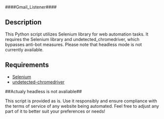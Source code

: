 ####Gmail_Listener####

## Description
This Python script utilizes Selenium library for web automation tasks. It requires the Selenium library and undetected_chromedriver, which bypasses anti-bot measures. Please note that headless mode is not currently available.

## Requirements
- [Selenium](https://pypi.org/project/selenium/)
- [undetected-chromedriver](https://pypi.org/project/undetected-chromedriver/)

##Actualy headless is not avaliable## 

This script is provided as is. Use it responsibly and ensure compliance with the terms of service of any website being automated.
Feel free to adjust any part of it to better suit your preferences or needs!
